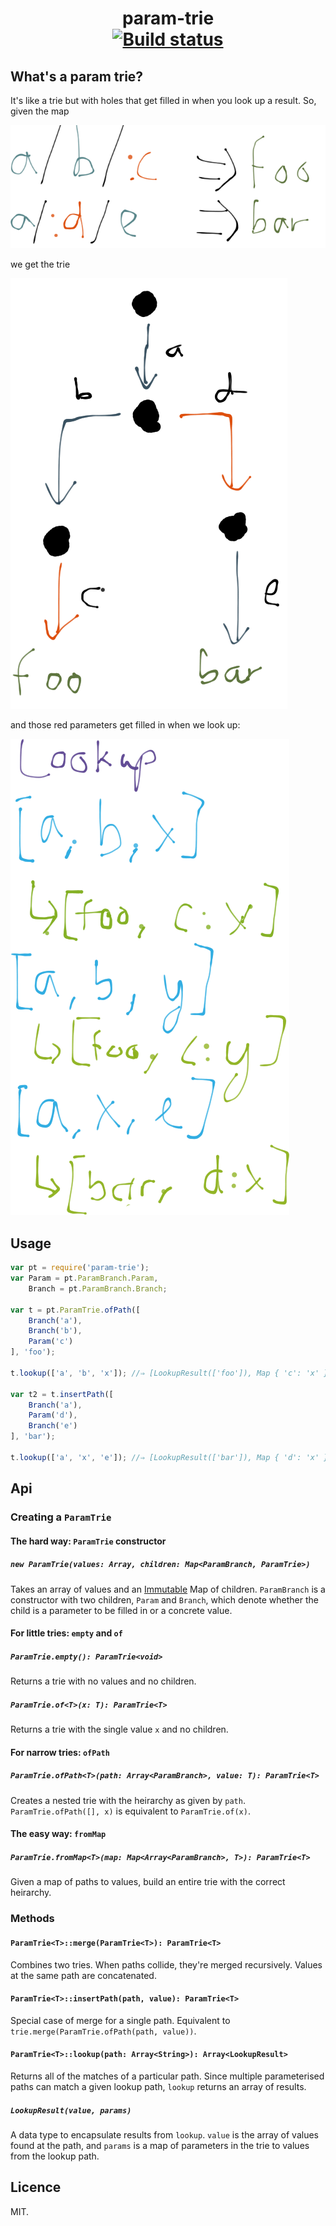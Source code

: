 <h1 align="center">
param-trie<br>

<a href="https://travis-ci.org/quarterto/ParamTrie" id="status-image-popup">
  <img src="https://travis-ci.org/quarterto/ParamTrie.svg" alt="Build status">
</a>
</h1>

## What's a param trie?
It's like a trie but with holes that get filled in when you look up a result. So, given the map

![](images/paths.png)

we get the trie

![](images/trie.png)

and those red parameters get filled in when we look up:

![](images/lookup.png)

## Usage

```javascript
var pt = require('param-trie');
var Param = pt.ParamBranch.Param,
    Branch = pt.ParamBranch.Branch;

var t = pt.ParamTrie.ofPath([
	Branch('a'),
	Branch('b'),
	Param('c')
], 'foo');

t.lookup(['a', 'b', 'x']); //⇒ [LookupResult(['foo']), Map { 'c': 'x' }]

var t2 = t.insertPath([
	Branch('a'),
	Param('d'),
	Branch('e')
], 'bar');

t.lookup(['a', 'x', 'e']); //⇒ [LookupResult(['bar']), Map { 'd': 'x' }]
```

## Api
### Creating a `ParamTrie`
#### The hard way: `ParamTrie` constructor
##### `new ParamTrie(values: Array, children: Map<ParamBranch, ParamTrie>)`

Takes an array of values and an [Immutable](https://github.com/facebook/immutable-js) Map of children. `ParamBranch` is a constructor with two children, `Param` and `Branch`, which denote whether the child is a parameter to be filled in or a concrete value.

#### For little tries: `empty` and `of`
##### `ParamTrie.empty(): ParamTrie<void>`
Returns a trie with no values and no children.

##### `ParamTrie.of<T>(x: T): ParamTrie<T>`
Returns a trie with the single value `x` and no children.

#### For narrow tries: `ofPath`
##### `ParamTrie.ofPath<T>(path: Array<ParamBranch>, value: T): ParamTrie<T>`

Creates a nested trie with the heirarchy as given by `path`. `ParamTrie.ofPath([], x)` is equivalent to `ParamTrie.of(x)`.

#### The easy way: `fromMap`
##### `ParamTrie.fromMap<T>(map: Map<Array<ParamBranch>, T>): ParamTrie<T>`

Given a map of paths to values, build an entire trie with the correct heirarchy.

### Methods
#### `ParamTrie<T>::merge(ParamTrie<T>): ParamTrie<T>`

Combines two tries. When paths collide, they're merged recursively. Values at the same path are concatenated.

#### `ParamTrie<T>::insertPath(path, value): ParamTrie<T>`

Special case of merge for a single path. Equivalent to `trie.merge(ParamTrie.ofPath(path, value))`.

#### `ParamTrie<T>::lookup(path: Array<String>): Array<LookupResult>`

Returns all of the matches of a particular path. Since multiple parameterised paths can match a given lookup path, `lookup` returns an array of results.

##### `LookupResult(value, params)`
A data type to encapsulate results from `lookup`. `value` is the array of values found at the path, and `params` is a map of parameters in the trie to values from the lookup path.

## Licence
MIT.